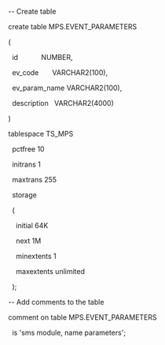 -- Create table

create table MPS.EVENT_PARAMETERS

(

  id            NUMBER,

  ev_code       VARCHAR2(100),

  ev_param_name VARCHAR2(100),

  description   VARCHAR2(4000)

)

tablespace TS_MPS

  pctfree 10

  initrans 1

  maxtrans 255

  storage

  (

    initial 64K

    next 1M

    minextents 1

    maxextents unlimited

  );

-- Add comments to the table

comment on table MPS.EVENT_PARAMETERS

  is 'sms module, name parameters';